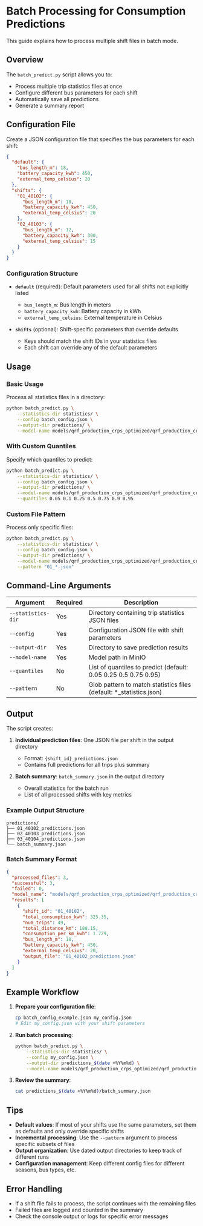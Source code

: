 # Batch Processing for Consumption Predictions

This guide explains how to process multiple shift files in batch mode.

## Overview

The `batch_predict.py` script allows you to:
- Process multiple trip statistics files at once
- Configure different bus parameters for each shift
- Automatically save all predictions
- Generate a summary report

## Configuration File

Create a JSON configuration file that specifies the bus parameters for each shift:

```json
{
  "default": {
    "bus_length_m": 18,
    "battery_capacity_kwh": 450,
    "external_temp_celsius": 20
  },
  "shifts": {
    "01_40102": {
      "bus_length_m": 18,
      "battery_capacity_kwh": 450,
      "external_temp_celsius": 20
    },
    "02_40103": {
      "bus_length_m": 12,
      "battery_capacity_kwh": 300,
      "external_temp_celsius": 15
    }
  }
}
```

### Configuration Structure

- **`default`** (required): Default parameters used for all shifts not explicitly listed
  - `bus_length_m`: Bus length in meters
  - `battery_capacity_kwh`: Battery capacity in kWh
  - `external_temp_celsius`: External temperature in Celsius

- **`shifts`** (optional): Shift-specific parameters that override defaults
  - Keys should match the shift IDs in your statistics files
  - Each shift can override any of the default parameters

## Usage

### Basic Usage

Process all statistics files in a directory:

```bash
python batch_predict.py \
    --statistics-dir statistics/ \
    --config batch_config.json \
    --output-dir predictions/ \
    --model-name models/qrf_production_crps_optimized/qrf_production_crps_optimized.joblib
```

### With Custom Quantiles

Specify which quantiles to predict:

```bash
python batch_predict.py \
    --statistics-dir statistics/ \
    --config batch_config.json \
    --output-dir predictions/ \
    --model-name models/qrf_production_crps_optimized/qrf_production_crps_optimized.joblib \
    --quantiles 0.05 0.1 0.25 0.5 0.75 0.9 0.95
```

### Custom File Pattern

Process only specific files:

```bash
python batch_predict.py \
    --statistics-dir statistics/ \
    --config batch_config.json \
    --output-dir predictions/ \
    --model-name models/qrf_production_crps_optimized/qrf_production_crps_optimized.joblib \
    --pattern "01_*.json"
```

## Command-Line Arguments

| Argument | Required | Description |
|----------|----------|-------------|
| `--statistics-dir` | Yes | Directory containing trip statistics JSON files |
| `--config` | Yes | Configuration JSON file with shift parameters |
| `--output-dir` | Yes | Directory to save prediction results |
| `--model-name` | Yes | Model path in MinIO |
| `--quantiles` | No | List of quantiles to predict (default: 0.05 0.25 0.5 0.75 0.95) |
| `--pattern` | No | Glob pattern to match statistics files (default: *_statistics.json) |

## Output

The script creates:

1. **Individual prediction files**: One JSON file per shift in the output directory
   - Format: `{shift_id}_predictions.json`
   - Contains full predictions for all trips plus summary

2. **Batch summary**: `batch_summary.json` in the output directory
   - Overall statistics for the batch run
   - List of all processed shifts with key metrics

### Example Output Structure

```
predictions/
├── 01_40102_predictions.json
├── 02_40103_predictions.json
├── 03_40104_predictions.json
└── batch_summary.json
```

### Batch Summary Format

```json
{
  "processed_files": 3,
  "successful": 3,
  "failed": 0,
  "model_name": "models/qrf_production_crps_optimized/qrf_production_crps_optimized.joblib",
  "results": [
    {
      "shift_id": "01_40102",
      "total_consumption_kwh": 325.35,
      "num_trips": 49,
      "total_distance_km": 188.15,
      "consumption_per_km_kwh": 1.729,
      "bus_length_m": 18,
      "battery_capacity_kwh": 450,
      "external_temp_celsius": 20,
      "output_file": "01_40102_predictions.json"
    }
  ]
}
```

## Example Workflow

1. **Prepare your configuration file**:
   ```bash
   cp batch_config_example.json my_config.json
   # Edit my_config.json with your shift parameters
   ```

2. **Run batch processing**:
   ```bash
   python batch_predict.py \
       --statistics-dir statistics/ \
       --config my_config.json \
       --output-dir predictions_$(date +%Y%m%d) \
       --model-name models/qrf_production_crps_optimized/qrf_production_crps_optimized.joblib
   ```

3. **Review the summary**:
   ```bash
   cat predictions_$(date +%Y%m%d)/batch_summary.json
   ```

## Tips

- **Default values**: If most of your shifts use the same parameters, set them as defaults and only override specific shifts
- **Incremental processing**: Use the `--pattern` argument to process specific subsets of files
- **Output organization**: Use dated output directories to keep track of different runs
- **Configuration management**: Keep different config files for different seasons, bus types, etc.

## Error Handling

- If a shift file fails to process, the script continues with the remaining files
- Failed files are logged and counted in the summary
- Check the console output or logs for specific error messages


